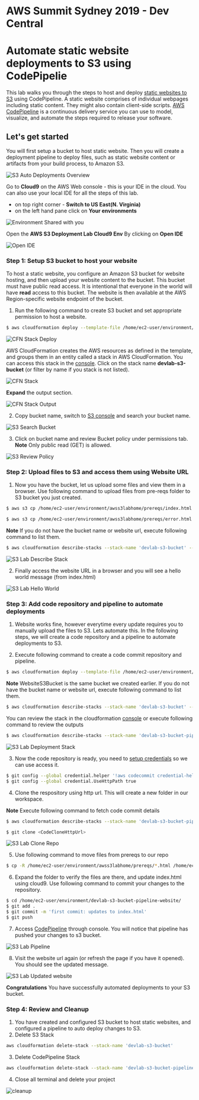 # AWS Summit Sydney 2019 - Dev Central
# Automate static website deployments to S3 using CodePipelie

This lab walks you through the steps to host and deploy [static websites to S3](https://docs.aws.amazon.com/AmazonS3/latest/dev/WebsiteHosting.html) using CodePipeline. A static website comprises of individual webpages including static content. They might also contain client-side scripts. [AWS CodePipeline](https://docs.aws.amazon.com/AmazonS3/latest/dev/WebsiteHosting.html) is a continuous delivery service you can use to model, visualize, and automate the steps required to release your software. 


## Let's get started
You will first setup a bucket to host static website. Then you will create a deployment pipeline to deploy files, such as static website content or artifacts from your build process, to Amazon S3.

![S3 Auto Deployments Overview](images/s3lab_overview.png)

Go to **Cloud9** on the AWS Web console - this is your IDE in the cloud.
You can also use your local IDE for all the steps of this lab.

* on top right corner - **Switch to US East(N. Virginia)**
* on the left hand pane click on **Your environments**


![Environment Shared with you](images/cloud9_shared_environment.png)

Open the **AWS S3 Deployment Lab Cloud9 Env** By clicking on **Open IDE**

![Open IDE](images/cloud9_open_ide.png)



### Step 1: Setup S3 bucket to host your website 

To host a static website, you configure an Amazon S3 bucket for website hosting, and then upload your website content to the bucket. This bucket must have public read access. It is intentional that everyone in the world will have **read** access to this bucket. The website is then available at the AWS Region-specific website endpoint of the bucket.

1. Run the following command to create S3 bucket and set appropriate permission to host a website.

```bash
$ aws cloudformation deploy --template-file /home/ec2-user/environment/awss3labhome/prereqs/setup_s3_bucket.yaml --stack-name devlab-s3-bucket --capabilities CAPABILITY_IAM
```

![CFN Stack Deploy](images/s3_lab_deploy_stack.png)



AWS CloudFormation creates the AWS resources as defined in the template, and groups them in an entity called a stack in AWS CloudFormation. You can access this stack in the [console](https://console.aws.amazon.com/cloudformation). Click on the stack name **devlab-s3-bucket** (or filter by name if you stack is not listed). 


![CFN Stack](images/s3_lab_cloudformation_stack.png)

**Expand** the output section. 

![CFN Stack Output](images/s3_lab_cloudformation_stack_output.png)



2. Copy bucket name, switch to [S3 console](https://console.aws.amazon.com/s3) and search your bucket name.

![S3 Search Bucket](images/s3_lab_search_bucket.png)




3. Click on bucket name and review Bucket policy under permissions tab. **Note** Only public read (GET) is allowed.


![S3 Review Policy](images/s3_lab_bucket_policy.png)


### Step 2: Upload files to S3 and access them using Website URL

1. Now you have the bucket, let us upload some files and view them in a browser. Use following command to upload files from pre-reqs folder to S3 bucket you just created. 

```bash
$ aws s3 cp /home/ec2-user/environment/awss3labhome/prereqs/index.html s3://<replace-by-s3-bucket-name-created-above>

$ aws s3 cp /home/ec2-user/environment/awss3labhome/prereqs/error.html s3://<replace-by-s3-bucket-name-created-above>
```

**Note** If you do not have the bucket name or website url, execute following command to list them.

```bash
$ aws cloudformation describe-stacks --stack-name 'devlab-s3-bucket' --query Stacks[*].Outputs[*]
```

![S3 Lab Describe Stack](images/s3_lab_describe_stack.png)

2. Finally access the website URL in a browser and you will see a hello world message (from index.html)

![S3 Lab Hello World](images/s3_lab_hello_world.png)



### Step 3: Add code repository and pipeline to automate deployments

1. Website works fine, however everytime every update requires you to manually upload the files to S3. Lets automate this. In the following steps, we will create a code repository and a pipeline to automate deployments to S3. 


2. Execute following command to create a code commit repository and pipeline. 

```bash
$ aws cloudformation deploy --template-file /home/ec2-user/environment/awss3labhome/prereqs/setup_deployment_pipeline.yaml --stack-name devlab-s3-bucket-pipeline --parameter-overrides WebsiteS3Bucket=<replace-by-s3-bucket-name-created-above> --capabilities CAPABILITY_IAM
```

**Note** WebsiteS3Bucket is the same bucket we created earlier. If you do not have the bucket name or website url, execute following command to list them.

```bash
$ aws cloudformation describe-stacks --stack-name 'devlab-s3-bucket' --query Stacks[*].Outputs[*]
```

You can review the stack in the cloudformation [console](https://console.aws.amazon.com/cloudformation) or execute following command to review the outputs

```bash
$ aws cloudformation describe-stacks --stack-name 'devlab-s3-bucket-pipeline' --query Stacks[*].Outputs[*]
```

![S3 Lab Deployment Stack](images/s3_lab_deployment_pipeline_stack.png)


3. Now the code repository is ready, you need to [setup credentials](https://docs.aws.amazon.com/codecommit/latest/userguide/setting-up-https-unixes.html#setting-up-https-unixes-credential-helper) so we can use access it.

```bash
$ git config --global credential.helper '!aws codecommit credential-helper $@'
$ git config --global credential.UseHttpPath true
```

4. Clone the respository using http url. This will create a new folder in our workspace.

**Note** Execute following command to fetch code commit details 

```bash
$ aws cloudformation describe-stacks --stack-name 'devlab-s3-bucket-pipeline' --query Stacks[*].Outputs[*]
```


```bash
$ git clone <CodeCloneHttpUrl>
```

![S3 Lab Clone Repo](images/s3_lab_cloned_repo.png)


5. Use following command to move files from prereqs to our repo

```bash
$ cp -R /home/ec2-user/environment/awss3labhome/prereqs/*.html /home/ec2-user/environment/devlab-s3-bucket-pipeline-website/
```

6. Expand the folder to verify the files are there, and update index.html using cloud9. Use following command to commit your changes to the repository. 
   

```bash
$ cd /home/ec2-user/environment/devlab-s3-bucket-pipeline-website/ 
$ git add .
$ git commit -m 'first commit: updates to index.html'
$ git push
```

7. Access [CodePipeline](https://console.aws.amazon.com/codepipeline) through console. You will notice that pipeline has pushed your changes to s3 bucket.

![S3 Lab Pipeline](images/s3_lab_pipeline.png)

8. Visit the website url again (or refresh the page if you have it opened). You should see the updated message.

![S3 Lab Updated website](images/s3_lab_updated_website.png)


**Congratulations** You have successfully automated deployments to your S3 bucket. 


### Step 4: Review and Cleanup 

1. You have created and configured S3 bucket to host static websites, and configured a pipeline to auto deploy changes to S3. 
2. Delete S3 Stack 

```bash
aws cloudformation delete-stack --stack-name 'devlab-s3-bucket'
```

3. Delete CodePipeline Stack 

```bash
aws cloudformation delete-stack --stack-name 'devlab-s3-bucket-pipeline'
```

4. Close all terminal and delete your project

![cleanup](images/s3_lab_cleanup.png)


